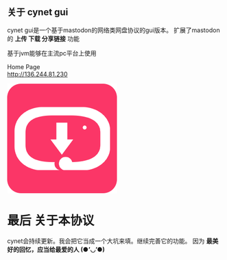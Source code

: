 ## 关于 cynet gui
cynet gui是一个基于mastodon的网络类网盘协议的gui版本。
扩展了mastodon的 **上传 下载 分享链接** 功能  

基于jvm能够在主流pc平台上使用

Home Page  
<http://136.244.81.230>

![cynet](https://github.com/hiufebhe7/cynet_javafxgui/blob/master/image/256.png "cynet")
# 最后 关于本协议

cynet会持续更新。我会把它当成一个大坑来填。继续完善它的功能。
因为 **最美好的回忆，应当给最爱的人 (●’◡’●)**
